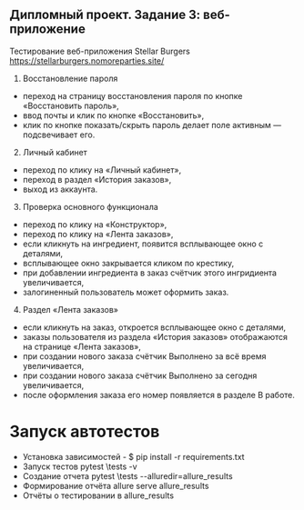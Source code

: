 ## Дипломный проект. Задание 3: веб-приложение
Тестирование веб-приложения Stellar Burgers https://stellarburgers.nomoreparties.site/

1. Восстановление пароля
- переход на страницу восстановления пароля по кнопке «Восстановить пароль»,
- ввод почты и клик по кнопке «Восстановить»,
- клик по кнопке показать/скрыть пароль делает поле активным — подсвечивает его.
2. Личный кабинет 
- переход по клику на «Личный кабинет»,
- переход в раздел «История заказов»,
- выход из аккаунта.
3. Проверка основного функционала
- переход по клику на «Конструктор»,
- переход по клику на «Лента заказов»,
- если кликнуть на ингредиент, появится всплывающее окно с деталями,
- всплывающее окно закрывается кликом по крестику,
- при добавлении ингредиента в заказ счётчик этого ингридиента увеличивается,
- залогиненный пользователь может оформить заказ.
4. Раздел «Лента заказов»
- если кликнуть на заказ, откроется всплывающее окно с деталями,
- заказы пользователя из раздела «История заказов» отображаются на странице «Лента заказов»,
- при создании нового заказа счётчик Выполнено за всё время увеличивается,
- при создании нового заказа счётчик Выполнено за сегодня увеличивается,
- после оформления заказа его номер появляется в разделе В работе.

# Запуск автотестов
- Установка зависимостей - $ pip install -r requirements.txt
- Запуск тестов pytest \tests -v
- Создание отчета pytest \tests --alluredir=allure_results 
- Формирование отчёта allure serve allure_results 
- Отчёты о тестировании в allure_results
